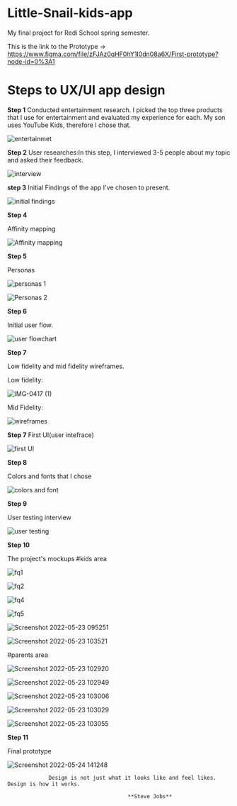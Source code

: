 
           
# Little-Snail-kids-app
My final project for Redi School spring semester.
        
         
This is the link to the Prototype ->  https://www.figma.com/file/zFJAz0qHF0hY1I0dn08a6X/First-prototype?node-id=0%3A1


# Steps to UX/UI app design

**Step 1**
Conducted entertainment research. I picked the top three products that I use for entertainment and evaluated my experience for each.
My son uses YouTube Kids, therefore I chose that.

![entertainmet](https://user-images.githubusercontent.com/106023493/170026526-58b79a61-75ff-450b-829d-2c9913eea8ff.jpg)

**Step 2**
User researches:In this step, I interviewed 3-5 people about my topic and asked their feedback.

![interview](https://user-images.githubusercontent.com/106023493/170027009-edcbb5cd-05c2-4f10-b6a4-19ea5456738c.jpg)

**step 3**
Initial Findings of the app I've chosen to present.

![initial findings](https://user-images.githubusercontent.com/106023493/170027412-c794005f-006d-43b9-9c3a-6df7d05a8044.jpg)

**Step 4**

Affinity mapping

![Affinity mapping](https://user-images.githubusercontent.com/106023493/170027593-41b6d41b-907b-4ce5-9aab-7d58b9040469.jpg)

**Step 5**

Personas

![personas 1](https://user-images.githubusercontent.com/106023493/170027824-a77f0dfd-0dc9-41a0-9a17-3687356ed81d.jpg)

![Personas 2](https://user-images.githubusercontent.com/106023493/170027855-ee6e2631-0407-469f-80e2-46feb0f397e8.jpg)

**Step 6**

Initial user flow.

![user flowchart](https://user-images.githubusercontent.com/106023493/170027997-74b89637-f563-44e6-abe6-d90cba6703a5.png)

**Step 7**

Low fidelity and mid fidelity wireframes.

Low fidelity:

![IMG-0417 (1)](https://user-images.githubusercontent.com/106023493/170033670-c457b078-5c75-4a21-b723-44bcf5200def.jpg)


Mid Fidelity:

![wireframes](https://user-images.githubusercontent.com/106023493/170029006-f8f9733f-4ca0-4732-8348-9040c06b3cfc.jpg)

**Step 7**
First UI(user intefrace)

![first UI](https://user-images.githubusercontent.com/106023493/170029233-e1b2caa0-f7c7-422e-9cb2-ecad8e8296b1.jpg)

**Step 8**

Colors and fonts that I chose

![colors and font](https://user-images.githubusercontent.com/106023493/170029632-c6fa0648-66fa-41cc-a501-379a1245f0b8.jpg)

**Step 9**

User testing interview 

![user testing](https://user-images.githubusercontent.com/106023493/170030153-fc1c6e6d-ad3a-4f1a-aa77-979ca6cb1198.jpg)

**Step 10**

The project's mockups #kids area

![fq1](https://user-images.githubusercontent.com/106023493/170030545-0e226643-be02-4932-8262-15fc691a03fe.jpg)


![fq2](https://user-images.githubusercontent.com/106023493/170030594-93834e92-3f64-4ded-a100-fe3feb9d2c42.jpg)


![fq4](https://user-images.githubusercontent.com/106023493/170030655-9f1ace1e-6611-46b8-95d1-653e47ff884c.jpg)


![fq5](https://user-images.githubusercontent.com/106023493/170030733-9ffd59aa-8ce2-48d6-9ecd-585bc18b5c25.jpg)


![Screenshot 2022-05-23 095251](https://user-images.githubusercontent.com/106023493/170030824-78157e9d-6b69-4ac4-967d-04279b22d6f7.jpg)


![Screenshot 2022-05-23 103521](https://user-images.githubusercontent.com/106023493/170030895-70a1c16b-aefe-4b53-829e-7fafbab69100.jpg)


#parents area

![Screenshot 2022-05-23 102920](https://user-images.githubusercontent.com/106023493/170031360-4936a4ed-2057-459d-8a28-ae6deb50a757.jpg)


![Screenshot 2022-05-23 102949](https://user-images.githubusercontent.com/106023493/170031456-aba2c8fe-e4d3-40eb-9321-0b7cade79079.jpg)


![Screenshot 2022-05-23 103006](https://user-images.githubusercontent.com/106023493/170031517-64c4c314-5826-47f6-9f76-7ad32f96bcaf.jpg)


![Screenshot 2022-05-23 103029](https://user-images.githubusercontent.com/106023493/170031570-96104596-7cc9-4d3e-ab36-4c1763b032ea.jpg)


![Screenshot 2022-05-23 103055](https://user-images.githubusercontent.com/106023493/170031595-d63ad15f-7e36-4e87-a1ab-2fafa72192ae.jpg)


**Step 11**

Final prototype 

![Screenshot 2022-05-24 141248](https://user-images.githubusercontent.com/106023493/170031871-a1fc2143-1be5-490e-9a72-f1eb2cc1c090.jpg)
 
                 
                 Design is not just what it looks like and feel likes. Design is how it works.

                                          **Steve Jobs**














